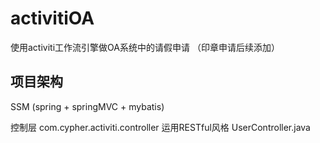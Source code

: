 # activitiOA
使用activiti工作流引擎做OA系统中的请假申请
（印章申请后续添加）

## 项目架构
SSM (spring + springMVC + mybatis)

控制层 com.cypher.activiti.controller
运用RESTful风格  UserController.java
